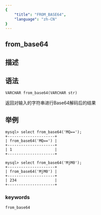 ```yaml
---
{
    "title": "FROM_BASE64",
    "language": "zh-CN"
}
---
```


## from_base64
## 描述
## 语法

`VARCHAR from_base64(VARCHAR str)`


返回对输入的字符串进行Base64解码后的结果

## 举例

```
mysql> select from_base64('MQ==');
+---------------------+
| from_base64('MQ==') |
+---------------------+
| 1                   |
+---------------------+

mysql> select from_base64('MjM0');
+---------------------+
| from_base64('MjM0') |
+---------------------+
| 234                 |
+---------------------+
```
### keywords
    from_base64
